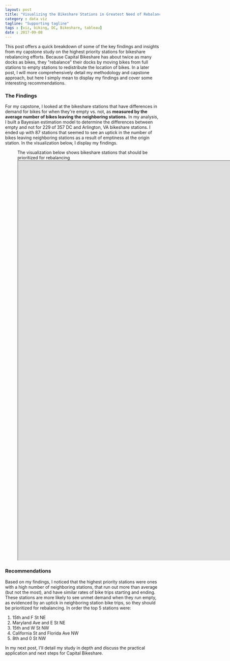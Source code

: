 ```yaml
---
layout: post
title: "Visualizing the Bikeshare Stations in Greatest Need of Rebalancing"
category : data viz
tagline: "Supporting tagline"
tags : [viz, biking, DC, Bikeshare, tableau]
date : 2017-09-08
---
```


<p class="intro"><span class="dropcap">T</span>his post offers a quick breakdown of some of the key findings and insights from my capstone study on the highest priority stations for bikeshare rebalancing efforts. Because Capital Bikeshare has about twice as many docks as bikes, they "rebalance" their docks by moving bikes from full stations to empty stations to redistribute the location of bikes. In a later post, I will more comprehensively detail my methodology and capstone approach, but here I simply mean to display my findings and cover some interesting recommendations. </p>

### The Findings

For my capstone, I looked at the bikeshare stations that have differences in demand for bikes for when they're empty vs. not, as **measured by the average number of bikes leaving the neighboring stations.** In my analysis, I built a Bayesian estimation model to determine the differences between empty and not for 229 of 357 DC and Arlington, VA bikeshare stations. I ended up with 87 stations that seemed to see an uptick in the number of bikes leaving neighboring stations as a result of emptiness at the origin station. In the visualization below, I display my findings.

<figure>
<figcaption> The visualization below shows bikeshare stations that should be prioritized for rebalancing </figcaption>
<iframe
  src="https://public.tableau.com/views/topublic/BikeshareExplorer?:embed=y&:showVizHome=no"
  scrolling="no"
  width="2000px"
  height="1300px">
</iframe>
</figure>

### Recommendations

Based on my findings, I noticed that the highest priority stations were ones with a high number of neighboring stations, that run out more than average (but not the most), and have similar rates of bike trips starting and ending. These stations are more likely to see unmet demand when they run empty, as evidenced by an uptick in neighboring station bike trips, so they should be prioritized for rebalancing. In order the top 5 stations were:

1. 15th and F St NE
2. Maryland Ave and  E St NE
3. 15th and W St NW
4. California St and Florida Ave NW
5. 8th and 0 St NW

In my next post, I'll detail my study in depth and discuss the practical application and next steps for Capital Bikeshare.
